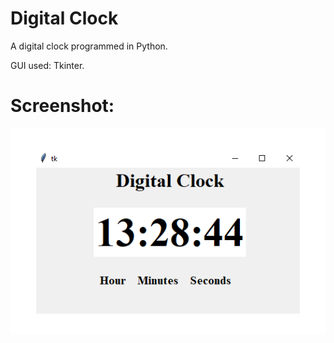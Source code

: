 # Digital Clock

A digital clock programmed in Python.

GUI used: Tkinter.

# Screenshot:

![alt text](https://github.com/math-reis/basic-projects/blob/main/digital-clock/image.png?raw=true)
